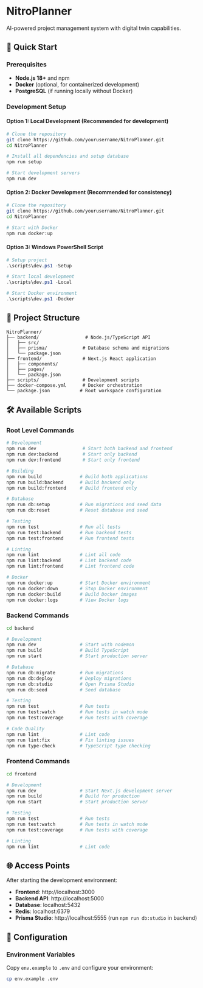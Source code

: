 # NitroPlanner

AI-powered project management system with digital twin capabilities.

## 🚀 Quick Start

### Prerequisites

- **Node.js 18+** and npm
- **Docker** (optional, for containerized development)
- **PostgreSQL** (if running locally without Docker)

### Development Setup

#### Option 1: Local Development (Recommended for development)

```bash
# Clone the repository
git clone https://github.com/yourusername/NitroPlanner.git
cd NitroPlanner

# Install all dependencies and setup database
npm run setup

# Start development servers
npm run dev
```

#### Option 2: Docker Development (Recommended for consistency)

```bash
# Clone the repository
git clone https://github.com/yourusername/NitroPlanner.git
cd NitroPlanner

# Start with Docker
npm run docker:up
```

#### Option 3: Windows PowerShell Script

```powershell
# Setup project
.\scripts\dev.ps1 -Setup

# Start local development
.\scripts\dev.ps1 -Local

# Start Docker environment
.\scripts\dev.ps1 -Docker
```

## 📁 Project Structure

```
NitroPlanner/
├── backend/                 # Node.js/TypeScript API
│   ├── src/
│   ├── prisma/             # Database schema and migrations
│   └── package.json
├── frontend/               # Next.js React application
│   ├── components/
│   ├── pages/
│   └── package.json
├── scripts/                # Development scripts
├── docker-compose.yml      # Docker orchestration
└── package.json           # Root workspace configuration
```

## 🛠️ Available Scripts

### Root Level Commands

```bash
# Development
npm run dev                 # Start both backend and frontend
npm run dev:backend         # Start only backend
npm run dev:frontend        # Start only frontend

# Building
npm run build              # Build both applications
npm run build:backend      # Build backend only
npm run build:frontend     # Build frontend only

# Database
npm run db:setup           # Run migrations and seed data
npm run db:reset           # Reset database and seed

# Testing
npm run test               # Run all tests
npm run test:backend       # Run backend tests
npm run test:frontend      # Run frontend tests

# Linting
npm run lint               # Lint all code
npm run lint:backend       # Lint backend code
npm run lint:frontend      # Lint frontend code

# Docker
npm run docker:up          # Start Docker environment
npm run docker:down        # Stop Docker environment
npm run docker:build       # Build Docker images
npm run docker:logs        # View Docker logs
```

### Backend Commands

```bash
cd backend

# Development
npm run dev                # Start with nodemon
npm run build              # Build TypeScript
npm run start              # Start production server

# Database
npm run db:migrate         # Run migrations
npm run db:deploy          # Deploy migrations
npm run db:studio          # Open Prisma Studio
npm run db:seed            # Seed database

# Testing
npm run test               # Run tests
npm run test:watch         # Run tests in watch mode
npm run test:coverage      # Run tests with coverage

# Code Quality
npm run lint               # Lint code
npm run lint:fix           # Fix linting issues
npm run type-check         # TypeScript type checking
```

### Frontend Commands

```bash
cd frontend

# Development
npm run dev                # Start Next.js development server
npm run build              # Build for production
npm run start              # Start production server

# Testing
npm run test               # Run tests
npm run test:watch         # Run tests in watch mode
npm run test:coverage      # Run tests with coverage

# Linting
npm run lint               # Lint code
```

## 🌐 Access Points

After starting the development environment:

- **Frontend**: http://localhost:3000
- **Backend API**: http://localhost:5000
- **Database**: localhost:5432
- **Redis**: localhost:6379
- **Prisma Studio**: http://localhost:5555 (run `npm run db:studio` in backend)

## 🔧 Configuration

### Environment Variables

Copy `env.example` to `.env` and configure your environment:

```bash
cp env.example .env
```